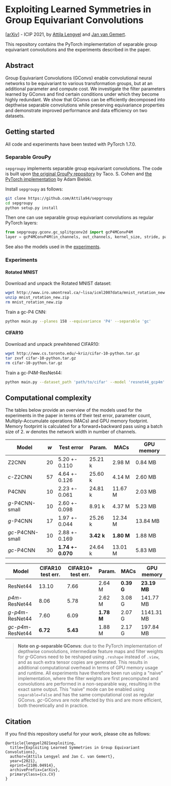 # Exploiting Learned Symmetries in Group Equivariant Convolutions

[[arXiv](https://arxiv.org/abs/2106.04914)] - ICIP 2021, by [Attila Lengyel](https://attila94.github.io) and [Jan van Gemert](http://jvgemert.github.io/index.html).

This repository contains the PyTorch implementation of separable group equivariant convolutions and the experiments described in the paper.

## Abstract
Group Equivariant Convolutions (GConvs) enable convolutional neural networks to be equivariant to various transformation groups, but at an additional parameter and compute cost. We investigate the filter parameters learned by GConvs and find certain conditions under which they become highly redundant. We show that GConvs can be efficiently decomposed into depthwise separable convolutions while preserving equivariance properties and demonstrate improved performance and data efficiency on two datasets.

## Getting started

All code and experiments have been tested with PyTorch 1.7.0.

### Separable GrouPy

`sepgroupy` implements separable group equivariant convolutions. The code is built upon [the original GrouPy repository](https://github.com/tscohen/GrouPy) by Taco. S. Cohen and [the PyTorch implementation](https://github.com/adambielski/pytorch-gconv-experiments) by Adam Bielski.

Install `sepgroupy` as follows:
```sh
git clone https://github.com/Attila94/sepgroupy
cd sepgroupy
python setup.py install
```

Then one can use separable group equivariant convolutions as regular PyTorch layers:
```python
from sepgroupy.gconv.gc_splitgconv2d import gcP4MConvP4M
layer = gcP4MConvP4M(in_channels, out_channels, kernel_size, stride, padding, bias)
```

See also the models used in the [experiments](experiments).

### Experiments

#### Rotated MNIST
Download and unpack the Rotated MNIST dataset:
```sh
wget http://www.iro.umontreal.ca/~lisa/icml2007data/mnist_rotation_new.zip
unzip mnist_rotation_new.zip 
rm mnist_rotation_new.zip
```

Train a gc-P4 CNN:
```sh
python main.py --planes 158 --equivariance 'P4' --separable 'gc'
```


#### CIFAR10
Download and unpack prewhitened CIFAR10:
```sh
wget http://www.cs.toronto.edu/~kriz/cifar-10-python.tar.gz
tar zxvf cifar-10-python.tar.gz
rm cifar-10-python.tar.gz
```

Train a gc-P4M-ResNet44:
```sh
python main.py --dataset_path 'path/to/cifar' --model 'resnet44_gcp4m'
```

## Computational complexity

The tables below provide an overview of the models used for the experiments in the paper in terms of their test error, parameter count, Multiply-Accumulate operations (MACs) and GPU memory footprint. Memory footprint is calculated for a forward+backward pass using a batch size of 2. *w* denotes the network width in number of channels.

| Model            | *w*  | Test error           | Param.     | MACs       | GPU memory |
| ---------------- | ---- | -------------------- | ---------- | ---------- | ---------- |
| Z2CNN            | 20   | 5.20 +- 0.110     | 25.21 k    | 2.98 M     | 0.84 MB    |
| *c*-Z2CNN        | 57   | 4.64 +- 0.126     | 25.60 k    | 4.14 M     | 2.60 MB    |
| P4CNN            | 10   | 2.23 +- 0.061     | 24.81 k    | 11.67 M    | 2.03 MB    |
| *g*-P4CNN-small  | 10   | 2.60 +- 0.098     | 8.91 k     | 4.37 M     | 5.23 MB    |
| *g*-P4CNN        | 17   | 1.97 +- 0.044     | 25.26 k    | 12.34 M    | 13.84 MB   |
| *gc*-P4CNN-small | 10   | 2.88 +- 0.169     | **3.42 k** | **1.80 M** | 1.88 MB    |
| *gc*-P4CNN       | 30   | **1.74 +- 0.070** | 24.64 k    | 13.01 M    | 5.83 MB    |

| Model               | CIFAR10 test err. | CIFAR10+ test err. | Param.     | MACs       | GPU memory   |
| ------------------- | ----------------- | ------------------ | ---------- | ---------- | ------------ |
| ResNet44            | 13.10             | 7.66               | 2.64 M     | **0.39 G** | **23.19 MB** |
| *p4m*-ResNet44      | 8.06              | 5.78               | 2.62 M     | 3.08 G     | 141.77 MB    |
| *g*-*p4m*-ResNet44  | 7.60              | 6.09               | **1.78 M** | 2.07 G     | 1141.31 MB   |
| *gc*-*p4m*-ResNet44 | **6.72**          | **5.43**           | 1.88 M     | 2.17 G     | 197.84 MB    |

> **Note on *g*-separable GConvs**: due to the PyTorch implementation of depthwise convolutions, intermediate feature maps and filter weights for *g*-GConvs need to be reshaped using  `.reshape` instead of  `.view`, and as such extra tensor copies are generated. This results in additional computational overhead in terms of GPU memory usage and runtime. All experiments have therefore been run using a "naive" implementation, where the filter weights are first precomputed and convolutions are performed in a non-separable way, resulting in the exact same output. This "naive" mode can be enabled using `separable=False` and has the same computational cost as regular GConvs. *gc*-GConvs are note affected by this and are more efficient, both theoretically and in practice.

## Citation

If you find this repository useful for your work, please cite as follows:

```
@article{lengyel2021exploiting,
  title={Exploiting Learned Symmetries in Group Equivariant Convolutions},
  author={Attila Lengyel and Jan C. van Gemert},
  year={2021},
  eprint={2106.04914},
  archivePrefix={arXiv},
  primaryClass={cs.CV}
}
```

